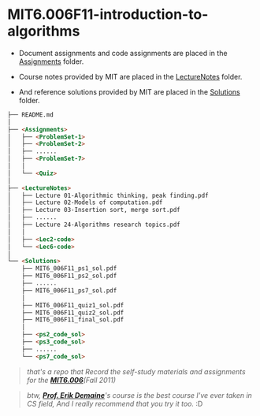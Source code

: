 # MIT6.006F11-introduction-to-algorithms

* Document assignments and code assignments are placed in the [Assignments](https://github.com/rouge3877/MIT6.006F11-introduction-to-algorithms/tree/main/Assignments) folder.

* Course notes provided by MIT are placed in the [LectureNotes](https://github.com/rouge3877/MIT6.006F11-introduction-to-algorithms/tree/main/LectureNotess) folder.

* And reference solutions provided by MIT are placed in the [Solutions](https://github.com/rouge3877/MIT6.006F11-introduction-to-algorithms/tree/main/Solutions) folder.

```md
├── README.md
│
├── <Assignments>
│   ├── <ProblemSet-1>
│   ├── <ProblemSet-2>
│   ├── ......
│   ├── <ProblemSet-7>
│   │
│   └── <Quiz>
│
├── <LectureNotes>
│   ├── Lecture 01-Algorithmic thinking, peak finding.pdf
│   ├── Lecture 02-Models of computation.pdf
│   ├── Lecture 03-Insertion sort, merge sort.pdf
│   ├── ......
│   ├── Lecture 24-Algorithms research topics.pdf
│   │
│   ├── <Lec2-code>
│   └── <Lec6-code>
│
└── <Solutions>
    ├── MIT6_006F11_ps1_sol.pdf
    ├── MIT6_006F11_ps2_sol.pdf
    ├── ......
    ├── MIT6_006F11_ps7_sol.pdf
    │
    ├── MIT6_006F11_quiz1_sol.pdf
    ├── MIT6_006F11_quiz2_sol.pdf
    ├── MIT6_006F11_final_sol.pdf
    │
    ├── <ps2_code_sol>
    ├── <ps3_code_sol>
    ├── ......
    └── <ps7_code_sol>
```


> *that's a repo that Record the self-study materials and assignments for the [**MIT6.006**](https://ocw.mit.edu/courses/6-006-introduction-to-algorithms-fall-2011/)(Fall 2011)*

> *btw, **[Prof. Erik Demaine](https://ocw.mit.edu/search/?q=Prof.+Erik+Demaine)**'s course is the best course I've ever taken in CS field, And I really recommend that you try it too.*   :D

